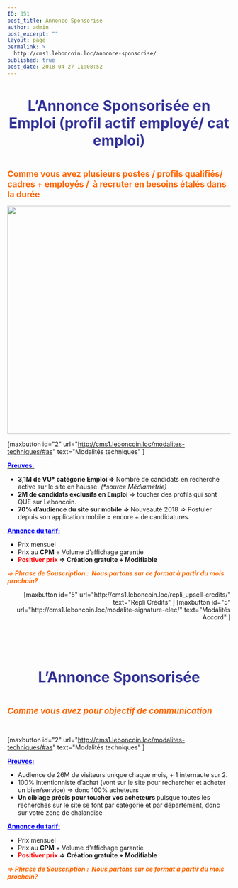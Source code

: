 ```yaml
---
ID: 351
post_title: Annonce Sponsorisé
author: admin
post_excerpt: ""
layout: page
permalink: >
  http://cms1.leboncoin.loc/annonce-sponsorise/
published: true
post_date: 2018-04-27 11:08:52
---
```

&nbsp;
<p id="ann_spo" style="text-align: center;"><span style="font-size: 24pt; color: #333399;"><b>L’Annonce Sponsorisée en Emploi (</b><b>profil actif employé/ cat emploi)</b></span></p>
&nbsp;

<strong><span style="font-size: 14pt; color: #ff6600;">Comme vous avez plusieurs postes / profils qualifiés/ cadres + employés /  à recruter en besoins étalés dans la durée</span></strong>

<a href="http://cms1.leboncoin.loc/wp-content/uploads/2018/05/Ann_Spo_Emp1.png"><img class="aligncenter size-full wp-image-656" src="http://cms1.leboncoin.loc/wp-content/uploads/2018/05/Ann_Spo_Emp1.png" alt="" width="1591" height="514" /></a>

[maxbutton id="2" url="http://cms1.leboncoin.loc/modalites-techniques/#as" text="Modalités techniques" ]

<span style="text-decoration: underline;"><span style="color: #0000ff;"><strong>Preuves:</strong></span></span>
<ul>
 	<li><b>3,1M de VU* catégorie Emploi =&gt; </b>Nombre de candidats en recherche active sur le site en hausse. <i>(*source Médiamétrie)</i></li>
 	<li><b>2M de candidats exclusifs en Emploi </b>=&gt; toucher des profils qui sont QUE sur Leboncoin.</li>
 	<li><b>70% d’audience du site sur mobile =&gt; </b>Nouveauté 2018 =&gt; Postuler depuis son application mobile = encore + de candidatures.</li>
</ul>
<span style="color: #0000ff;"><strong><span style="text-decoration: underline;">Annonce du tarif:</span></strong></span>
<ul>
 	<li>Prix mensuel</li>
 	<li>Prix au <b>CPM</b> + Volume d’affichage garantie</li>
 	<li><b><span style="color: #ff0000;">Positiver prix</span> =&gt; </b><b>Création gratuite + Modifiable</b></li>
</ul>
<span style="color: #ff6600;"><b><i>=&gt; Phrase de Souscription :  </i></b><b><i>Nous partons sur ce format à partir du mois prochain?</i></b></span>
<p style="text-align: right;">[maxbutton id="5" url="http://cms1.leboncoin.loc/repli_upsell-credits/" text="Repli Crédits" ] [maxbutton id="5" url="http://cms1.leboncoin.loc/modalite-signature-elec/" text="Modalités Accord" ]</p>
&nbsp;

&nbsp;

&nbsp;
<p id="ann_spo_bus" style="text-align: center;"><b><span style="font-size: 24pt; color: #333399;">L’Annonce Sponsorisée</span></b></p>
&nbsp;

<span style="color: #ff6600; font-size: 14pt;"><b><i>Comme vous avez pour objectif de communication</i></b></span>

&nbsp;

[maxbutton id="2" url="http://cms1.leboncoin.loc/modalites-techniques/#as" text="Modalités techniques" ]

<span style="text-decoration: underline;"><span style="color: #0000ff;"><strong>Preuves:</strong></span></span>
<ul>
 	<li>Audience de 26M de visiteurs unique chaque mois, + 1 internaute sur 2.</li>
 	<li>100% intentionniste d’achat (vont sur le site pour rechercher et acheter un bien/service) =&gt; donc 100% acheteurs</li>
 	<li><b>Un ciblage précis pour toucher vos acheteurs </b>puisque toutes les recherches sur le site se font par catégorie et par département, donc sur votre zone de chalandise</li>
</ul>
<span style="color: #0000ff;"><strong><span style="text-decoration: underline;">Annonce du tarif:</span></strong></span>
<ul>
 	<li>Prix mensuel</li>
 	<li>Prix au <b>CPM</b> + Volume d’affichage garantie</li>
 	<li><b><span style="color: #ff0000;">Positiver prix</span> =&gt; </b><b>Création gratuite + Modifiable</b></li>
</ul>
<span style="color: #ff6600;"><b><i>=&gt; Phrase de Souscription :  </i></b><b><i>Nous partons sur ce format à partir du mois prochain?</i></b></span>

&nbsp;